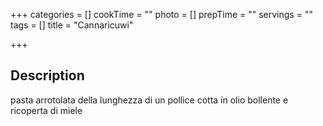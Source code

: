 +++
categories = []
cookTime = ""
photo = []
prepTime = ""
servings = ""
tags = []
title = "Cannarìcuwi"

+++
## Description
pasta arrotolata della lunghezza di un pollice cotta in olio bollente e ricoperta di miele